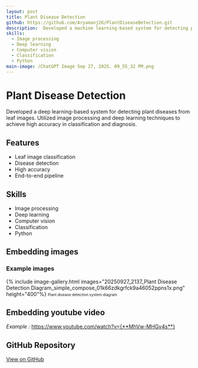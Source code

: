 ```yaml
---
layout: post
title: Plant Disease Detection
github: https://github.com/Aryamanj26/PlantDiseaseDetection.git
description:  Developed a machine learning-based system for detecting plant diseases from leaf images. Utilized image processing and deep learning techniques to achieve high accuracy in classification and diagnosis.
skills:
  - Image processing
  - Deep learning
  - Computer vision
  - Classification
  - Python
main-image: /ChatGPT Image Sep 27, 2025, 09_55_32 PM.png
---
```


# Plant Disease Detection
Developed a deep learning-based system for detecting plant diseases from leaf images. Utilized image processing and deep learning techniques to achieve high accuracy in classification and diagnosis.

## Features
- Leaf image classification
- Disease detection
- High accuracy
- End-to-end pipeline

## Skills
- Image processing
- Deep learning
- Computer vision
- Classification
- Python

## Embedding images
### Example images
{% include image-gallery.html images="20250927_2137_Plant Disease Detection Diagram_simple_compose_01k66zdkgrfck9a46052ppns1x.png" height="400"%}
<span style="font-size: 10px">Plant disease detection system diagram</span>  

## Embedding youtube video
*Example* : https://www.youtube.com/watch?v={**MhVw-MHGv4s**}

## GitHub Repository
[View on GitHub](https://github.com/Aryamanj26/PlantDiseaseDetection.git)
